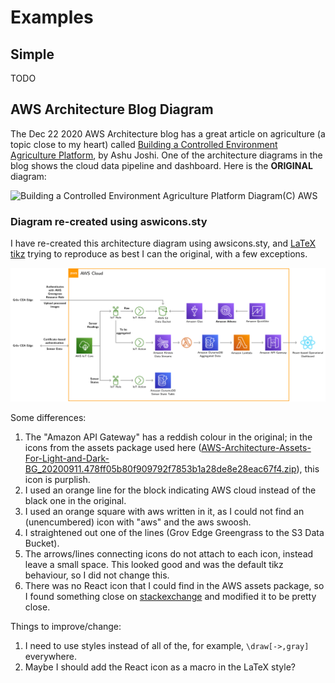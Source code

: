# Examples

## Simple
TODO

## AWS Architecture Blog Diagram
The Dec 22 2020 AWS Architecture blog has a great article on agriculture (a topic close to my heart) called [Building a Controlled Environment Agriculture Platform](https://aws.amazon.com/blogs/architecture/building-a-controlled-environment-agriculture-platform/ "Building a Controlled Environment Agriculture Platform"), by Ashu Joshi.
One of the architecture diagrams in the blog shows the cloud data pipeline and dashboard.
Here is the **ORIGINAL** diagram: 

![](https://d2908q01vomqb2.cloudfront.net/fc074d501302eb2b93e2554793fcaf50b3bf7291/2020/12/21/Data-pipeline-Grov-Technologies-1024x374.png "Building a Controlled Environment Agriculture Platform Diagram")(C) AWS

### Diagram re-created using aswicons.sty
I have re-created this architecture diagram using awsicons.sty, and [LaTeX tikz](https://ctan.org/pkg/pgf?lang=en) trying to reproduce as best I can the original, with a few exceptions.

<img src="https://github.com/gnewton/awsArchIcons2LaTeX/raw/main/examples/Data-pipeline-Grov-Technologies.png" alt="Diagram re-created using aswicons.sty" style="width:2000px;"/>

Some differences:
1. The "Amazon API Gateway" has a reddish colour in the original; in the icons from the assets package used here ([AWS-Architecture-Assets-For-Light-and-Dark-BG_20200911.478ff05b80f909792f7853b1a28de8e28eac67f4.zip](https://d1.awsstatic.com/webteam/architecture-icons/Q32020/AWS-Architecture-Assets-For-Light-and-Dark-BG_20200911.478ff05b80f909792f7853b1a28de8e28eac67f4.zip)), this icon is purplish.
1. I used an orange line for the block indicating AWS cloud instead of the black one in the original.
1. I used an orange square with aws written in it, as I could not find an (unencumbered) icon with "aws" and the aws swoosh.
1. I straightened out one of the lines (Grov Edge Greengrass to the S3 Data Bucket).
1. The arrows/lines connecting icons do not attach to each icon, instead leave a small space. This looked good and was the default tikz behaviour, so I did not change this.
1. There was no React icon that I could find in the AWS assets package, so I found something close on [stackexchange](https://tex.stackexchange.com/questions/349960/how-to-draw-a-symbol-on-a-tikz-node-that-can-be-reused) and modified it to be pretty close.



Things to improve/change:
1. I need to use styles instead of all of the, for example, `\draw[->,gray]` everywhere.
2. Maybe I should add the React icon as a macro in the LaTeX style?


